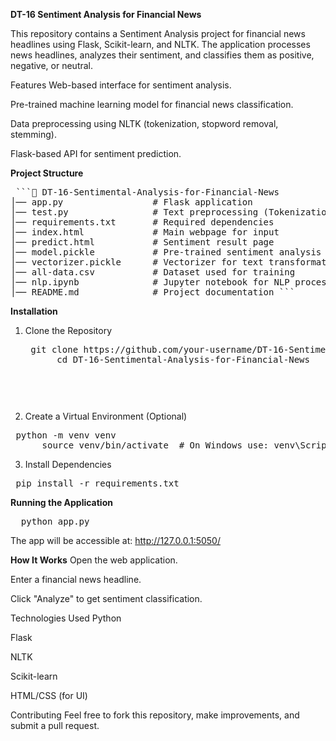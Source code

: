 **DT-16 Sentiment Analysis for Financial News**


This repository contains a Sentiment Analysis project for financial news headlines using Flask, Scikit-learn, and NLTK. The application processes news headlines, analyzes their sentiment, and classifies them as positive, negative, or neutral.

Features
Web-based interface for sentiment analysis.

Pre-trained machine learning model for financial news classification.

Data preprocessing using NLTK (tokenization, stopword removal, stemming).

Flask-based API for sentiment prediction.


**Project Structure**
<pre> ```📁 DT-16-Sentimental-Analysis-for-Financial-News
│── app.py                 # Flask application
│── test.py                # Text preprocessing (Tokenization, Stopwords removal, Stemming)
│── requirements.txt       # Required dependencies
│── index.html             # Main webpage for input
│── predict.html           # Sentiment result page
│── model.pickle           # Pre-trained sentiment analysis model
│── vectorizer.pickle      # Vectorizer for text transformation
│── all-data.csv           # Dataset used for training
│── nlp.ipynb              # Jupyter notebook for NLP processing
│── README.md              # Project documentation ``` </pre>


**Installation**
1. Clone the Repository
   <pre> git clone https://github.com/your-username/DT-16-Sentimental-Analysis-for-Financial-News.git
         cd DT-16-Sentimental-Analysis-for-Financial-News <pre>   </pre>


2. Create a Virtual Environment (Optional)
  <pre> python -m venv venv
      source venv/bin/activate  # On Windows use: venv\Scripts\activate </pre>

3. Install Dependencies

  <pre> pip install -r requirements.txt </pre>
**Running the Application**
<pre>  python app.py </pre>
  
The app will be accessible at: http://127.0.0.1:5050/

**How It Works**
Open the web application.

Enter a financial news headline.

Click "Analyze" to get sentiment classification.

Technologies Used
Python

Flask

NLTK

Scikit-learn

HTML/CSS (for UI)

Contributing
Feel free to fork this repository, make improvements, and submit a pull request.
